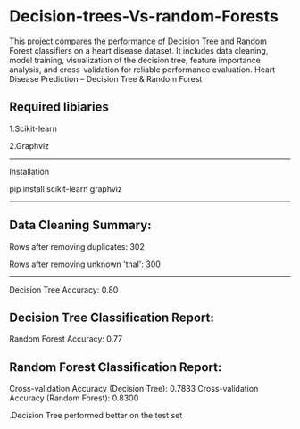 # Decision-trees-Vs-random-Forests
This project compares the performance of Decision Tree and Random Forest classifiers on a heart disease dataset. It includes data cleaning, model training, visualization of the decision tree, feature importance analysis, and cross-validation for reliable performance evaluation.
Heart Disease Prediction – Decision Tree & Random Forest

Required libiaries
--------------------------
1.Scikit-learn

2.Graphviz

-------------------
Installation

pip install scikit-learn graphviz

-----------------------------

Data Cleaning Summary:
--------------------------------------------------------
Rows after removing duplicates: 302

Rows after removing unknown 'thal': 300

--------------------------------------------------------
Decision Tree Accuracy: 0.80

Decision Tree Classification Report:
--------------------------------------------------------
Random Forest Accuracy: 0.77

Random Forest Classification Report:
-------------------
Cross-validation Accuracy (Decision Tree): 0.7833
Cross-validation Accuracy (Random Forest): 0.8300

.Decision Tree performed better on the test set
